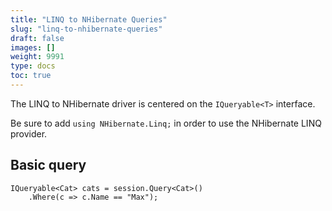 ```yaml
---
title: "LINQ to NHibernate Queries"
slug: "linq-to-nhibernate-queries"
draft: false
images: []
weight: 9991
type: docs
toc: true
---
```


The LINQ to NHibernate driver is centered on the `IQueryable<T>` interface.

Be sure to add `using NHibernate.Linq;` in order to use the NHibernate LINQ provider.

## Basic query
    IQueryable<Cat> cats = session.Query<Cat>()
        .Where(c => c.Name == "Max");


